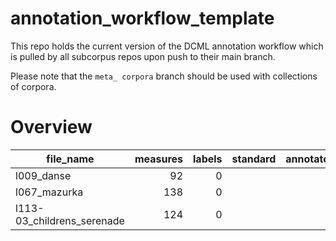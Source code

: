 # annotation_workflow_template

This repo holds the current version of the DCML annotation workflow which is pulled by all subcorpus repos upon push to their main branch. 

Please note that the `meta_ corpora` branch should be used with collections of corpora.


# Overview
|        file_name         |measures|labels|standard|annotators|reviewers|
|--------------------------|-------:|-----:|--------|----------|---------|
|l009_danse                |      92|     0|        |          |         |
|l067_mazurka              |     138|     0|        |          |         |
|l113-03_childrens_serenade|     124|     0|        |          |         |
